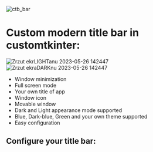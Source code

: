 ![ctb_bar](https://github.com/Metor7/Custom-title-bar-in-customtkinter/assets/78621101/1fbbd8d3-daa6-4b11-9e56-253176bd5185)
# Custom modern title bar in customtkinter:
![Zrzut ekrLIGHTanu 2023-05-26 142447](https://github.com/Metor7/Custom-title-bar-in-customtkinter/assets/78621101/1a71163f-778e-4023-b6c5-5ae6d6520b3f)
![Zrzut ekraDARKnu 2023-05-26 142447](https://github.com/Metor7/Custom-title-bar-in-customtkinter/assets/78621101/e43aaccb-b71e-4e26-94ae-6305620eb8e9)
- Window minimization
- Full screen mode
- Your own title of app
- Window icon
- Movable window
- Dark and Light appearance mode supported
- Blue, Dark-blue, Green and your own theme supported
- Easy configuration
## Configure your title bar:
